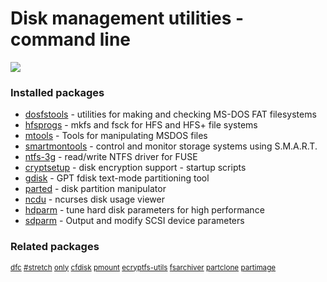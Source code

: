 # Disk management utilities - command line

[![](https://screenshots.debian.net/thumbnail/dosfstools/)](https://screenshots.debian.net/screenshot/dosfstools/)


 

### Installed packages

* [dosfstools](https://packages.debian.org/stretch/dosfstools) - utilities for making and checking MS-DOS FAT filesystems
* [hfsprogs](https://packages.debian.org/stretch/hfsprogs) - mkfs and fsck for HFS and HFS+ file systems
* [mtools](https://packages.debian.org/stretch/mtools) - Tools for manipulating MSDOS files
* [smartmontools](https://packages.debian.org/stretch/smartmontools) - control and monitor storage systems using S.M.A.R.T.
* [ntfs-3g](https://packages.debian.org/stretch/ntfs-3g) - read/write NTFS driver for FUSE
* [cryptsetup](https://packages.debian.org/stretch/cryptsetup) - disk encryption support - startup scripts
* [gdisk](https://packages.debian.org/stretch/gdisk) - GPT fdisk text-mode partitioning tool
* [parted](https://packages.debian.org/stretch/parted) - disk partition manipulator
* [ncdu](https://packages.debian.org/stretch/ncdu) - ncurses disk usage viewer
* [hdparm](https://packages.debian.org/stretch/hdparm) - tune hard disk parameters for high performance
* [sdparm](https://packages.debian.org/stretch/sdparm) - Output and modify SCSI device parameters

### Related packages

<sub> [dfc](https://packages.debian.org/stretch/dfc) [#stretch](https://packages.debian.org/stretch/#stretch) [only](https://packages.debian.org/stretch/only) [cfdisk](https://packages.debian.org/stretch/cfdisk) [pmount](https://packages.debian.org/stretch/pmount) [ecryptfs-utils](https://packages.debian.org/stretch/ecryptfs-utils) [fsarchiver](https://packages.debian.org/stretch/fsarchiver) [partclone](https://packages.debian.org/stretch/partclone) [partimage](https://packages.debian.org/stretch/partimage)  </sub>

